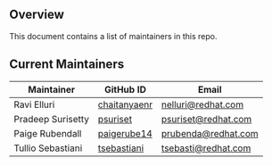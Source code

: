 ## Overview

This document contains a list of maintainers in this repo.

## Current Maintainers

| Maintainer          | GitHub ID                                                 | Email                   |
|---------------------| --------------------------------------------------------- | ----------------------- |
| Ravi Elluri         | [chaitanyaenr](https://github.com/chaitanyaenr)           | nelluri@redhat.com      |
| Pradeep Surisetty   | [psuriset](https://github.com/psuriset)                   | psuriset@redhat.com     |
| Paige Rubendall     | [paigerube14](https://github.com/paigerube14)             | prubenda@redhat.com     |
| Tullio Sebastiani   | [tsebastiani](https://github.com/tsebastiani)             | tsebasti@redhat.com     |
